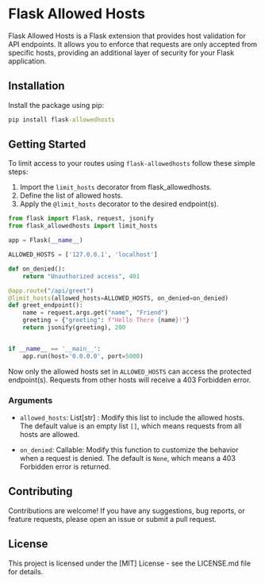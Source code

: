 # Flask Allowed Hosts

Flask Allowed Hosts is a Flask extension that provides host validation for API endpoints. It allows you to enforce that requests are only accepted from specific hosts, providing an additional layer of security for your Flask application.

## Installation

Install the package using pip:

```cmd
pip install flask-allowedhosts
```

## Getting Started

To limit access to your routes using `flask-allowedhosts` follow these simple steps:

1. Import the `limit_hosts` decorator from flask_allowedhosts.
2. Define the list of allowed hosts.
3. Apply the `@limit_hosts` decorator to the desired endpoint(s).

```python
from flask import Flask, request, jsonify
from flask_allowedhosts import limit_hosts

app = Flask(__name__)

ALLOWED_HOSTS = ['127.0.0.1', 'localhost']

def on_denied():
    return "Unauthorized access", 401

@app.route("/api/greet")
@limit_hosts(allowed_hosts=ALLOWED_HOSTS, on_denied=on_denied)
def greet_endpoint():
    name = request.args.get("name", "Friend")
    greeting = {"greeting": f"Hello There {name}!"}
    return jsonify(greeting), 200


if __name__ == '__main__':
    app.run(host='0.0.0.0', port=5000)
```

Now only the allowed hosts set in `ALLOWED_HOSTS` can access the protected endpoint(s). Requests from other hosts will receive a 403 Forbidden error.

### Arguments

- `allowed_hosts`: List[str] : Modify this list to include the allowed hosts. The default value is an empty list `[]`, which means requests from all hosts are allowed.

- `on_denied`: Callable: Modify this function to customize the behavior when a request is denied. The default is `None`, which means a 403 Forbidden error is returned.

## Contributing

Contributions are welcome! If you have any suggestions, bug reports, or feature requests, please open an issue or submit a pull request.

## License

This project is licensed under the [MIT] License - see the LICENSE.md file for details.
